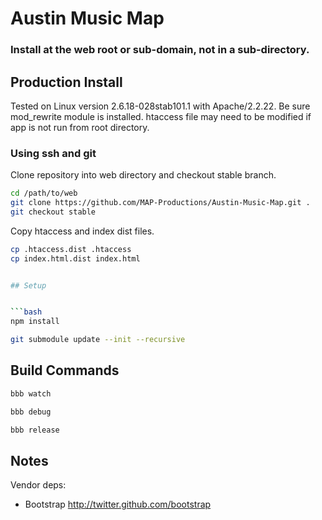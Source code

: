 # Austin Music Map

### Install at the web root or sub-domain, not in a sub-directory.

## Production Install

Tested on Linux version 2.6.18-028stab101.1 with Apache/2.2.22. Be sure mod_rewrite module is installed. htaccess file may need to be modified if app is not run from root directory.

### Using ssh and git

Clone repository into web directory and checkout stable branch.

```bash
cd /path/to/web
git clone https://github.com/MAP-Productions/Austin-Music-Map.git .
git checkout stable
```

Copy htaccess and index dist files.

```bash
cp .htaccess.dist .htaccess
cp index.html.dist index.html


## Setup


```bash
npm install
```

```bash
git submodule update --init --recursive
```

## Build Commands

```bash
bbb watch
```

```bash
bbb debug
```

```bash
bbb release
```

## Notes

Vendor deps:

- Bootstrap http://twitter.github.com/bootstrap
